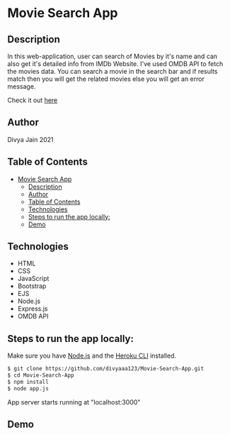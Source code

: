 # Movie Search App
## Description

 In this web-application, user can search of Movies by it's name and can also get it's detailed info from IMDb Website. I've used OMDB API to fetch the movies data. You can search a movie in the search bar and if results match then you will get the related movies else you will get an error message. 

Check it out [here](https://salty-brushlands-33787.herokuapp.com/)

## Author

 Divya Jain 2021
 
## Table of Contents

- [Movie Search App](#movie-search-app)
  - [Description](#description)
  - [Author](#author)
  - [Table of Contents](#table-of-contents)
  - [Technologies](#technologies)
  - [Steps to run the app locally:](#steps-to-run-the-app-locally)
  - [Demo](#demo)
  
## Technologies

* HTML
* CSS
* JavaScript
* Bootstrap
* EJS
* Node.js
* Express.js
* OMDB API

## Steps to run the app locally:

Make sure you have [Node.js](https://nodejs.org/en/) and the [Heroku CLI](https://devcenter.heroku.com/articles/heroku-cli) installed.

```bash
$ git clone https://github.com/divyaaa123/Movie-Search-App.git
$ cd Movie-Search-App
$ npm install 
$ node app.js
```

  App server starts running at "localhost:3000"

## Demo
[](../demo/Demo%20video..mp4)